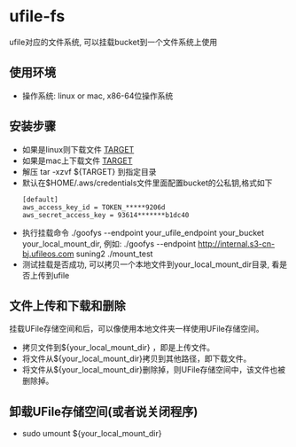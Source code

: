 # ufile-fs
ufile对应的文件系统, 可以挂载bucket到一个文件系统上使用

## 使用环境
* 操作系统: linux or mac, x86-64位操作系统

## 安装步骤
* 如果是linux则下载文件 [TARGET](https://github.com/ufilesdk-dev/ufile-fs/releases/download/v0.21.0/ufile-fs-linux.tar.gz)
* 如果是mac上下载文件 [TARGET](https://github.com/ufilesdk-dev/ufile-fs/releases/download/v0.21.0/ufile-fs-mac.tar.gz)
* 解压 tar -xzvf ${TARGET} 到指定目录
* 默认在$HOME/.aws/credentials文件里面配置bucket的公私钥,格式如下
  ```
  [default]
  aws_access_key_id = TOKEN_*****9206d
  aws_secret_access_key = 93614*******b1dc40
  ```
* 执行挂载命令 ./goofys  --endpoint your_ufile_endpoint your_bucket your_local_mount_dir, 例如: ./goofys  --endpoint http://internal.s3-cn-bj.ufileos.com suning2  ./mount_test
* 测试挂载是否成功, 可以拷贝一个本地文件到your_local_mount_dir目录, 看是否上传到ufile

## 文件上传和下载和删除
 挂载UFile存储空间和后，可以像使用本地文件夹一样使用UFile存储空间。
* 拷贝文件到${your_local_mount_dir} ，即是上传文件。
* 将文件从${your_local_mount_dir}拷贝到其他路径，即下载文件。
* 将文件从${your_local_mount_dir}删除掉，则UFile存储空间中，该文件也被删除掉。

## 卸载UFile存储空间(或者说关闭程序)
* sudo umount ${your_local_mount_dir}

